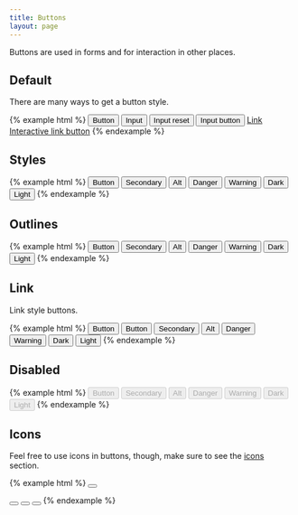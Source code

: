 ```yaml
---
title: Buttons
layout: page
---
```


Buttons are used in forms and for interaction in other places.

## Default

There are many ways to get a button style.

{% example html %}
<button type="button">Button</button>
<input id="example-input-submit" type="submit" value="Input">
<input id="example-input-reset" type="reset" value="Input reset">
<input id="example-input-button" type="button" value="Input button">
<a class="button" href="http://startribune.com" target="_blank" rel="noopener">Link</a>
<a href="#" role="button" type="button">Interactive link button</a>
{% endexample %}

## Styles

{% example html %}
<button type="button">Button</button>
<button type="button" class="secondary">Secondary</button>
<button type="button" class="alt">Alt</button>
<button type="button" class="danger">Danger</button>
<button type="button" class="warning">Warning</button>
<button type="button" class="dark">Dark</button>
<button type="button" class="light">Light</button>
{% endexample %}

## Outlines

{% example html %}
<button type="button" class="button-outline">Button</button>
<button type="button" class="button-outline secondary">Secondary</button>
<button type="button" class="button-outline alt">Alt</button>
<button type="button" class="button-outline danger">Danger</button>
<button type="button" class="button-outline warning">Warning</button>
<button type="button" class="button-outline dark">Dark</button>
<button type="button" class="button-outline light">Light</button>
{% endexample %}

## Link

Link style buttons.

{% example html %}
<button type="button">Button</button>
<button type="button" class="button-link">Button</button>
<button type="button" class="button-link secondary">Secondary</button>
<button type="button" class="button-link alt">Alt</button>
<button type="button" class="button-link danger">Danger</button>
<button type="button" class="button-link warning">Warning</button>
<button type="button" class="button-link dark">Dark</button>
<button type="button" class="button-link light">Light</button>
{% endexample %}

## Disabled

{% example html %}
<button type="button" disabled>Button</button>
<button type="button" class="secondary" disabled>Secondary</button>
<button type="button" class="alt" disabled>Alt</button>
<button type="button" class="danger" disabled>Danger</button>
<button type="button" class="warning" disabled>Warning</button>
<button type="button" class="dark" disabled>Dark</button>
<button type="button" class="light" disabled>Light</button>
{% endexample %}

## Icons

Feel free to use icons in buttons, though, make sure to see the [icons](../content/icons.html) section.

{% example html %}
<button type="button">
  <i class="strib-icon strib-search"></i>
</button>

<button type="button" class="button-outline">
  <i class="strib-icon strib-person"></i>
</button>

<button type="button" class="secondary">
  <i class="strib-icon strib-strib-star "></i>
</button>

<button type="button" class="button-outline secondary">
  <i class="strib-icon strib-close"></i>
</button>
{% endexample %}
